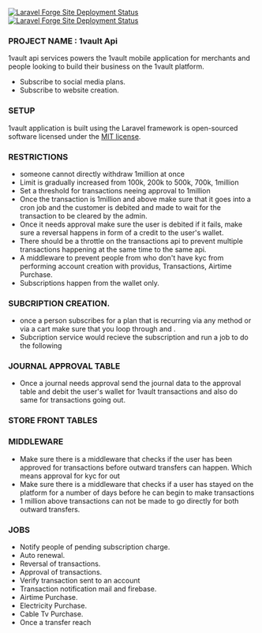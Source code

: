 
[![Laravel Forge Site Deployment Status](https://img.shields.io/endpoint?url=https%3A%2F%2Fforge.laravel.com%2Fsite-badges%2F7c4e2ab4-3b31-4579-9f11-fd67b867b67f%3Fdate%3D1%26commit%3D1&style=plastic)](https://forge.laravel.com/servers/734550/sites/2161996)
[![Laravel Forge Site Deployment Status](https://img.shields.io/endpoint?url=https%3A%2F%2Fforge.laravel.com%2Fsite-badges%2F86b3cbb9-e9ad-4883-bf46-bb15ac29c9be%3Fdate%3D1%26commit%3D1&style=plastic)](https://forge.laravel.com/servers/762046/sites/2258929)

### PROJECT NAME :  1vault Api

1vault api services powers the 1vault mobile application for merchants and people looking to build their business on the 1vault platform.

- Subscribe to social media plans.
- Subscribe to website creation.

### SETUP

1vault application is built using the Laravel framework is open-sourced software licensed under the [MIT license](https://opensource.org/licenses/MIT).

### RESTRICTIONS

* someone cannot directly withdraw 1million at once
* Limit is gradually increased from 100k, 200k to 500k, 700k, 1million
* Set a threshold for transactions neeing approval to 1million 
* Once the transaction is 1million and above make sure that it goes into a cron job and the customer is debited and made to wait for the transaction to be cleared by the admin.
* Once it needs approval make sure the user is debited if it fails, make sure a reversal happens in form of a credit to the user's wallet.
* There should be a throttle on the transactions api to prevent multiple transactions happening at the same time to the same api.
* A middleware to prevent people from who don't have kyc from performing account creation with providus, Transactions, Airtime Purchase.
* Subscriptions happen from the wallet only.

### SUBCRIPTION CREATION.
* once a person subscribes for a plan that is recurring via any method or via a cart make sure that you loop through and .
* Subcription service would recieve the subscription and run a job to do the following

### JOURNAL APPROVAL TABLE
* Once a journal needs approval send the journal data to the approval table and debit the user's wallet for 1vault transactions and also do same for transactions going out.

### STORE FRONT TABLES

### MIDDLEWARE 
* Make sure there is a middleware that checks if the user has been approved for transactions before outward transfers can happen. Which means approval for kyc for out
* Make sure there is a middleware that checks if a user has stayed on the platform for a number of days before he can begin to make transactions
* 1 million above transactions can not be made to go directly for both outward transfers.

### JOBS
* Notify people of pending subscription charge.
* Auto renewal.
* Reversal of transactions.
* Approval of transactions.
* Verify transaction sent to an account
* Transaction notification mail and firebase.
* Airtime Purchase. 
* Electricity Purchase.
* Cable Tv Purchase.
* Once a transfer reach
